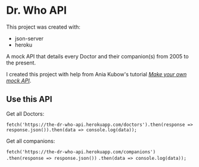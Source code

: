 # Dr. Who API

This project was created with:

- json-server
- heroku

A mock API that details every Doctor and their companion(s) from 2005 to the present. 

I created this project with help from Ania Kubow's tutorial *[Make your own mock API](https://www.youtube.com/watch?v=FLnxgSZ0DG4)*.

## Use this API

Get all Doctors:

`fetch('https://the-dr-who-api.herokuapp.com/doctors').then(response => response.json()).then(data => console.log(data));`

Get all companions: 

`fetch('https://the-dr-who-api.herokuapp.com/companions')`
  `.then(response => response.json())`
  `.then(data => console.log(data));`


